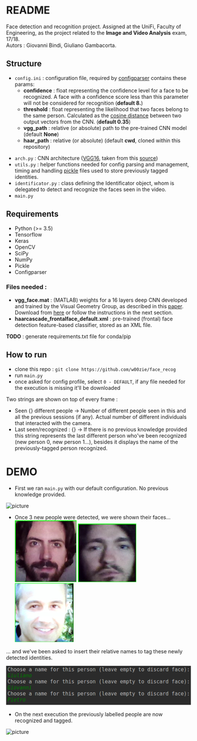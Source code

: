 # README #

Face detection and recognition project. Assigned at the UniFi, Faculty of Engineering, as the project related to the **Image and Video Analysis** exam, 17/18.  
Autors : Giovanni Bindi, Giuliano Gambacorta.

## Structure ##

+	`config.ini` : configuration file, required by [configparser](https://docs.python.org/3/library/configparser.html) contains these params:
	*	__confidence__ : float representing the confidence level for a face to be recognized. A face with a confidence score less than this parameter will not be considered for recognition (**default 8.**)
	*	__threshold__ : float representing the likelihood that two faces belong to the same person. Calculated as the [cosine distance](https://docs.scipy.org/doc/scipy-0.14.0/reference/generated/scipy.spatial.distance.cosine.html) between two output vectors from the CNN. (**default 0.35**)
	*	__vgg_path__ : relative (or absolute) path to the pre-trained CNN model (default **None**)
	*	__haar_path__ : relative (or absolute) (default **cwd**, cloned within this repository)
*	`arch.py` : CNN architecture ([VGG16](http://www.robots.ox.ac.uk/~vgg/research/very_deep/), taken from this [source](https://aboveintelligent.com/face-recognition-with-keras-and-opencv-2baf2a83b799))
*	`utils.py` : helper functions needed for config parsing and management, timing and handling [pickle](https://docs.python.org/3/library/pickle.html) files used to store previously tagged identities.
*	`identificator.py` : class defining the Identificator object, whom is delegated to detect and recognize the faces seen in the video.
*	`main.py`  

## Requirements ##

*	Python (>= 3.5)
*	Tensorflow
*	Keras
*	OpenCV
*	SciPy
*	NumPy
*	Pickle
*	Configparser

### Files needed :

*	__vgg_face.mat__ : (MATLAB) weights for a 16 layers deep CNN developed and trained by the Visual Geometry Group, as described in this [paper](https://arxiv.org/pdf/1409.1556.pdf). Download from [here](http://www.vlfeat.org/matconvnet/models/vgg-face.mat) or follow the instructions in the next section. 
*	__haarcascade_frontalface_default.xml__ : pre-trained (frontal) face detection feature-based classifier, stored as an XML file.


__TODO__ : generate requirements.txt file for conda/pip

## How to run ##

*	clone this repo : `git clone https://github.com/w00zie/face_recog`
*	run `main.py`
*	once asked for config profile, select `0 - DEFAULT`, if any file needed for the execution is missing it'll be downloaded

Two strings are shown on top of every frame :  

*	Seen {} different people -> Number of different people seen in this and all the previous sessions (if any). Actual number of different individuals that interacted with the camera.
*	Last seen/recognized : {} -> If there is no previous knowledge provided this string represents the last different person who've been recognized (new person 0, new person 1...), besides it displays the name of the previously-tagged person recognized.


# DEMO #

*	First we ran `main.py` with our default configuration. No previous knowledge provided.  


![picture](images/first_prova.gif)

*	Once 3 new people were detected, we were shown their faces...  
![picture](images/gamba.jpg) ![picture](images/giova.jpg) ![picture](images/pala.jpg)  

... and we've been asked to insert their relative names to tag these newly detected identities.  


![picture](images/keyboard_input.png)

*	On the next execution the previously labelled people are now recognized and tagged.  


![picture](images/last_prova.gif)


